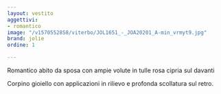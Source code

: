 ```yaml
---
layout: vestito
aggettivi:
- romantico
image: "/v1570552858/viterbo/JOL1651_-_JOA20201_A-min_vrmyt9.jpg"
brand: jolie
ordine: 1

---
```

Romantico abito da sposa con ampie volute in tulle rosa cipria sul davanti

Corpino gioiello con applicazioni in rilievo e profonda scollatura sul retro.